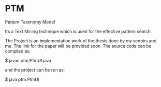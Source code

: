 PTM
===

Pattern Taxonomy Model

Its a Text Mining technique which is used for the effective pattern search.

The Project is an implementation work of the thesis done by my senoirs and me. The link for the paper will be provided soon.
The source code can be compiled as:

$ javac ptm/PtmUI.java

and the project can be run as:

$ java ptm.PtmUI